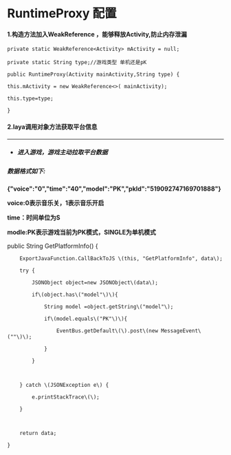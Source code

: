 # RuntimeProxy 配置

#### 1.构造方法加入WeakReference ，能够释放Activity,防止内存泄漏

`private static WeakReference<Activity> mActivity = null;`

`private static String type;//游戏类型 单机还是pK`

`public RuntimeProxy(Activity mainActivity,String type) {`

`this.mActivity = new WeakReference<>( mainActivity);`

`this.type=type;`

`}`

#### 2.laya调用对象方法获取平台信息

---

* ##### **进入游戏，游戏主动拉取平台数据**

##### 数据格式如下:

**{"voice":"0","time":"40","model":"PK","pkId":"519092747169701888"}**

**voice:0表示音乐关，1表示音乐开启**

**time：时间单位为S**

**modle:PK表示游戏当前为PK模式，SINGLE为单机模式**

public  String GetPlatformInfo\(\) {

```
    ExportJavaFunction.CallBackToJS \(this, "GetPlatformInfo", data\);

    try {

        JSONObject object=new JSONObject\(data\);

        if\(object.has\("model"\)\){

            String model =object.getString\("model"\);

            if\(model.equals\("PK"\)\){

                EventBus.getDefault\(\).post\(new MessageEvent\(""\)\);

            }

        }



    } catch \(JSONException e\) {

        e.printStackTrace\(\);

    }



    return data;

}
```



